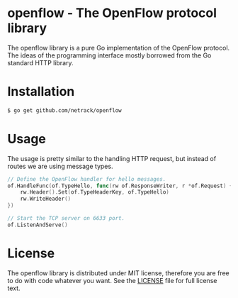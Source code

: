 # openflow - The OpenFlow protocol library

The openflow library is a pure Go implementation of the OpenFlow protocol. The ideas of the programming interface mostly borrowed from the Go standard HTTP library.

# Installation

```bash
$ go get github.com/netrack/openflow
```

# Usage

The usage is pretty similar to the handling HTTP request, but instead of routes we are using message types.

```go
// Define the OpenFlow handler for hello messages.
of.HandleFunc(of.TypeHello, func(rw of.ResponseWriter, r *of.Request) {
    rw.Header().Set(of.TypeHeaderKey, of.TypeHello)
    rw.WriteHeader()
})

// Start the TCP server on 6633 port.
of.ListenAndServe()
```

# License

The openflow library is distributed under MIT license, therefore you are free to do with code whatever you want. See the [LICENSE](LICENSE) file for full license text.
